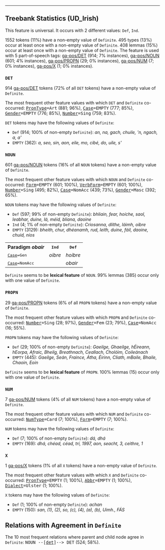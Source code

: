 

--------------------------------------------------------------------------------

## Treebank Statistics (UD_Irish)

This feature is universal.
It occurs with 2 different values: `Def`, `Ind`.

1552 tokens (11%) have a non-empty value of `Definite`.
495 types (13%) occur at least once with a non-empty value of `Definite`.
408 lemmas (15%) occur at least once with a non-empty value of `Definite`.
The feature is used with 5 part-of-speech tags: [ga-pos/DET]() (914; 7% instances), [ga-pos/NOUN]() (601; 4% instances), [ga-pos/PROPN]() (29; 0% instances), [ga-pos/NUM]() (7; 0% instances), [ga-pos/X]() (1; 0% instances).

### `DET`

914 [ga-pos/DET]() tokens (72% of all `DET` tokens) have a non-empty value of `Definite`.

The most frequent other feature values with which `DET` and `Definite` co-occurred: <tt><a href="PronType.html">PronType</a>=Art</tt> (881; 96%), <tt><a href="Case.html">Case</a>=EMPTY</tt> (777; 85%), <tt><a href="Gender.html">Gender</a>=EMPTY</tt> (776; 85%), <tt><a href="Number.html">Number</a>=Sing</tt> (759; 83%).

`DET` tokens may have the following values of `Definite`:

* `Def` (914; 100% of non-empty `Definite`): <em>an, na, gach, chuile, 'n, ngach, a, a'</em>
* `EMPTY` (362): <em>a, seo, sin, aon, eile, mo, cibé, do, uile, s'</em>

### `NOUN`

601 [ga-pos/NOUN]() tokens (16% of all `NOUN` tokens) have a non-empty value of `Definite`.

The most frequent other feature values with which `NOUN` and `Definite` co-occurred: <tt><a href="Form.html">Form</a>=EMPTY</tt> (601; 100%), <tt><a href="VerbForm.html">VerbForm</a>=EMPTY</tt> (601; 100%), <tt><a href="Number.html">Number</a>=Sing</tt> (495; 82%), <tt><a href="Case.html">Case</a>=NomAcc</tt> (439; 73%), <tt><a href="Gender.html">Gender</a>=Masc</tt> (392; 65%).

`NOUN` tokens may have the following values of `Definite`:

* `Def` (597; 99% of non-empty `Definite`): <em>bhliain, fear, hoíche, saol, leabhar, duine, lá, méid, bliana, daoine</em>
* `Ind` (4; 1% of non-empty `Definite`): <em>Criosanna, dlíthe, láimh, oibre</em>
* `EMPTY` (3129): <em>bheith, chur, dhéanamh, rud, leith, duine, fáil, daoine, chuid, níos</em>

<table>
  <tr><th>Paradigm <i>obair</i></th><th><tt>Ind</tt></th><th><tt>Def</tt></th></tr>
  <tr><td><tt><a href="Case.html">Case</a>=Gen</tt></td><td><em>oibre</em></td><td><em>hoibre</em></td></tr>
  <tr><td><tt><a href="Case.html">Case</a>=NomAcc</tt></td><td></td><td><em>obair</em></td></tr>
</table>

`Definite` seems to be **lexical feature** of `NOUN`. 99% lemmas (385) occur only with one value of `Definite`.

### `PROPN`

29 [ga-pos/PROPN]() tokens (6% of all `PROPN` tokens) have a non-empty value of `Definite`.

The most frequent other feature values with which `PROPN` and `Definite` co-occurred: <tt><a href="Number.html">Number</a>=Sing</tt> (28; 97%), <tt><a href="Gender.html">Gender</a>=Fem</tt> (23; 79%), <tt><a href="Case.html">Case</a>=NomAcc</tt> (16; 55%).

`PROPN` tokens may have the following values of `Definite`:

* `Def` (29; 100% of non-empty `Definite`): <em>Gaeilge, Ghaeilge, hÉireann, hEorpa, Afraic, Bheilg, Breathnach, Ceallach, Cholóim, Coileánach</em>
* `EMPTY` (445): <em>Gaeilge, Seán, Fraince, Átha, Éirinn, Cliath, mBaile, Bhaile, Chaoin, Eoin</em>

`Definite` seems to be **lexical feature** of `PROPN`. 100% lemmas (15) occur only with one value of `Definite`.

### `NUM`

7 [ga-pos/NUM]() tokens (4% of all `NUM` tokens) have a non-empty value of `Definite`.

The most frequent other feature values with which `NUM` and `Definite` co-occurred: <tt><a href="NumType.html">NumType</a>=Card</tt> (7; 100%), <tt><a href="Form.html">Form</a>=EMPTY</tt> (7; 100%).

`NUM` tokens may have the following values of `Definite`:

* `Def` (7; 100% of non-empty `Definite`): <em>dá, dhá</em>
* `EMPTY` (169): <em>dhá, chéad, céad, trí, 1997, aon, seacht, 3, ceithre, 1</em>

### `X`

1 [ga-pos/X]() tokens (1% of all `X` tokens) have a non-empty value of `Definite`.

The most frequent other feature values with which `X` and `Definite` co-occurred: <tt><a href="PronType.html">PronType</a>=EMPTY</tt> (1; 100%), <tt><a href="Abbr.html">Abbr</a>=EMPTY</tt> (1; 100%), <tt><a href="Dialect.html">Dialect</a>=Ulster</tt> (1; 100%).

`X` tokens may have the following values of `Definite`:

* `Def` (1; 100% of non-empty `Definite`): <em>achan</em>
* `EMPTY` (150): <em>san, (1), (2), so, (c), (4), (a), (b), Uimh., FÁS</em>

## Relations with Agreement in `Definite`

The 10 most frequent relations where parent and child node agree in `Definite`:
<tt>NOUN --[<a href="../dep/det.html">det</a>]--> DET</tt> (524; 58%).

